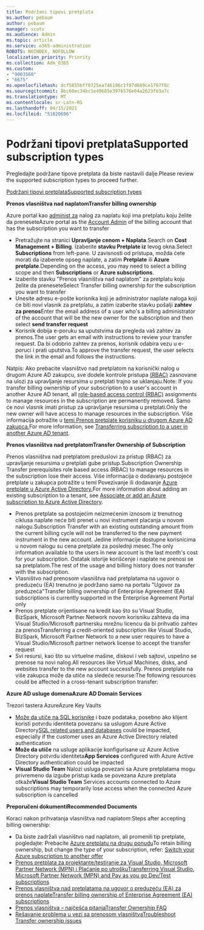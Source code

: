 ```yaml
---
title: Podržani tipovi pretplata
ms.author: pebaum
author: pebaum
manager: scotv
ms.audience: Admin
ms.topic: article
ms.service: o365-administration
ROBOTS: NOINDEX, NOFOLLOW
localization_priority: Priority
ms.collection: Adm_O365
ms.custom:
- "9003560"
- "6675"
ms.openlocfilehash: dcf5855bff8725ea746196c1f07d689ce1797f8c
ms.sourcegitcommit: 8bc60ec34bc1e40685e3976576e04a2623f63a7c
ms.translationtype: MT
ms.contentlocale: sr-Latn-RS
ms.lasthandoff: 04/15/2021
ms.locfileid: "51820696"
---
```

# <a name="supported-subscription-types"></a><span data-ttu-id="d6edc-102">Podržani tipovi pretplata</span><span class="sxs-lookup"><span data-stu-id="d6edc-102">Supported subscription types</span></span>

<span data-ttu-id="d6edc-103">Pregledajte podržane tipove pretplata da biste nastavili dalje.</span><span class="sxs-lookup"><span data-stu-id="d6edc-103">Please review the supported subscription types to proceed further.</span></span>

[<span data-ttu-id="d6edc-104">Podržani tipovi pretplata</span><span class="sxs-lookup"><span data-stu-id="d6edc-104">Supported subscription types</span></span>](https://docs.microsoft.com/azure/billing/billing-subscription-transfer?WT.mc_id=Portal-Microsoft_Azure_Support#supported-subscription-types)

<span data-ttu-id="d6edc-105">**Prenos vlasništva nad naplatom**</span><span class="sxs-lookup"><span data-stu-id="d6edc-105">**Transfer billing ownership**</span></span>

<span data-ttu-id="d6edc-106">Azure portal kao [administ za](https://ms.portal.azure.com/) nalog za naplatu koji ima pretplatu koju želite da prenesete</span><span class="sxs-lookup"><span data-stu-id="d6edc-106">Azure portal as the [Account Admin](https://ms.portal.azure.com/) of the billing account that has the subscription you want to transfer</span></span>

- <span data-ttu-id="d6edc-107">Pretražujte na stranici **Upravljanje cenom + Naplata**.</span><span class="sxs-lookup"><span data-stu-id="d6edc-107">Search on **Cost Management + Billing**.</span></span> <span data-ttu-id="d6edc-108">Izaberite **stavku Pretplate iz** levog okna.</span><span class="sxs-lookup"><span data-stu-id="d6edc-108">Select **Subscriptions** from left-pane.</span></span> <span data-ttu-id="d6edc-109">U zavisnosti od pristupa, možda ćete morati da izaberete opseg naplate, a zatim **Pretplate** ili **Azure pretplate**.</span><span class="sxs-lookup"><span data-stu-id="d6edc-109">Depending on the access, you may need to select a billing scope and then **Subscriptions** or **Azure subscriptions**.</span></span>
- <span data-ttu-id="d6edc-110">Izaberite stavku "Prenos vlasništva nad naplatom" za pretplatu koju želite da prenesete</span><span class="sxs-lookup"><span data-stu-id="d6edc-110">Select Transfer billing ownership for the subscription you want to transfer</span></span>
- <span data-ttu-id="d6edc-111">Unesite adresu e-pošte korisnika koji je administrator naplate naloga koji će biti novi vlasnik za pretplatu, a zatim izaberite stavku pošalji **zahtev za prenos**</span><span class="sxs-lookup"><span data-stu-id="d6edc-111">Enter the email address of a user who's a billing administrator of the account that will be the new owner for the subscription and then select **send transfer request**</span></span>
- <span data-ttu-id="d6edc-112">Korisnik dobija e-poruku sa uputstvima da pregleda vaš zahtev za prenos.</span><span class="sxs-lookup"><span data-stu-id="d6edc-112">The user gets an email with instructions to review your transfer request.</span></span> <span data-ttu-id="d6edc-113">Da bi odobrio zahtev za prenos, korisnik odabira vezu u e-poruci i prati uputstva.</span><span class="sxs-lookup"><span data-stu-id="d6edc-113">To approve the transfer request, the user selects the link in the email and follows the instructions.</span></span>

<span data-ttu-id="d6edc-114">Natpis: Ako prebacite vlasništvo nad pretplatom na korisnički nalog u drugom Azure AD zakupcu, sve dodele kontrole pristupa [(RBAC)](https://docs.microsoft.com/azure/role-based-access-control/overview?WT.mc_id=Portal-Microsoft_Azure_Support) zasnovane na ulozi za upravljanje resursima u pretplati trajno se uklanjaju.</span><span class="sxs-lookup"><span data-stu-id="d6edc-114">Note: If you transfer billing ownership of your subscription to a user's account in another Azure AD tenant, all [role-based access control (RBAC)](https://docs.microsoft.com/azure/role-based-access-control/overview?WT.mc_id=Portal-Microsoft_Azure_Support) assignments to manage resources in the subscription are permanently removed.</span></span> <span data-ttu-id="d6edc-115">Samo će novi vlasnik imati pristup za upravljanje resursima u pretplati.</span><span class="sxs-lookup"><span data-stu-id="d6edc-115">Only the new owner will have access to manage resources in the subscription.</span></span> <span data-ttu-id="d6edc-116">Više informacija potražite u [temi Prenos pretplate korisniku u drugom Azure AD zakupca.](https://docs.microsoft.com/azure/active-directory/managed-identities-azure-resources/known-issues?WT.mc_id=Portal-Microsoft_Azure_Support)</span><span class="sxs-lookup"><span data-stu-id="d6edc-116">For more information, see [Transferring subscription to a user in another Azure AD tenant](https://docs.microsoft.com/azure/active-directory/managed-identities-azure-resources/known-issues?WT.mc_id=Portal-Microsoft_Azure_Support).</span></span>

<span data-ttu-id="d6edc-117">**Prenos vlasništva nad pretplatom**</span><span class="sxs-lookup"><span data-stu-id="d6edc-117">**Transfer Ownership of Subscription**</span></span>

<span data-ttu-id="d6edc-118">Prenos vlasništva nad pretplatom preduslovi za pristup (RBAC) za upravljanje resursima u pretplati gube pristup.</span><span class="sxs-lookup"><span data-stu-id="d6edc-118">Subscription Ownership Transfer prerequisites role based access (RBAC) to manage resources in the subscription lose their access.</span></span> <span data-ttu-id="d6edc-119">Više informacija o dodavanju postojeće pretplate u zakupca potražite u temi Povezivanje ili dodavanje [Azure pretplate u Azure Active Directory.](https://docs.microsoft.com/azure/active-directory/fundamentals/active-directory-how-subscriptions-associated-directory?WT.mc_id=Portal-Microsoft_Azure_Support)</span><span class="sxs-lookup"><span data-stu-id="d6edc-119">For more information about adding an existing subscription to a tenant, see [Associate or add an Azure subscription to Azure Active Directory](https://docs.microsoft.com/azure/active-directory/fundamentals/active-directory-how-subscriptions-associated-directory?WT.mc_id=Portal-Microsoft_Azure_Support).</span></span>

- <span data-ttu-id="d6edc-120">Prenos pretplate sa postojećim neizmećenim iznosom iz trenutnog ciklusa naplate neće biti prenet u novi instrument plaćanja u novom nalogu.</span><span class="sxs-lookup"><span data-stu-id="d6edc-120">Subscription Transfer with an existing outstanding amount from the current billing cycle will not be transferred to the new payment instrument in the new account.</span></span> <span data-ttu-id="d6edc-121">Jedine informacije dostupne korisnicima u novom nalogu su cena pretplate za poslednji mesec.</span><span class="sxs-lookup"><span data-stu-id="d6edc-121">The only information available to the users in new account is the last month's cost for your subscription.</span></span> <span data-ttu-id="d6edc-122">Ostatak istorije korišćenje i naplate ne prenosi se sa pretplatom.</span><span class="sxs-lookup"><span data-stu-id="d6edc-122">The rest of the usage and billing history does not transfer with the subscription.</span></span>
- <span data-ttu-id="d6edc-123">Vlasništvo nad prenosom vlasništva nad pretplatama na ugovor o preduzeću (EA) trenutno je podržano samo na portalu "Ugovor za preduzeća"</span><span class="sxs-lookup"><span data-stu-id="d6edc-123">Transfer billing ownership of Enterprise Agreement (EA) subscriptions is currently supported in the Enterprise Agreement Portal only</span></span>
- <span data-ttu-id="d6edc-124">Prenos pretplate orijentisane na kredit kao što su Visual Studio, BizSpark, Microsoft Partner Network novom korisniku zahteva da ima Visual Studio/Microsoft partnersku mrežnu licencu da bi prihvatio zahtev za prenos</span><span class="sxs-lookup"><span data-stu-id="d6edc-124">Transferring a credit-oriented subscription like Visual Studio, BizSpark, Microsoft Partner Network to a new user requires to have a Visual Studio/Microsoft partner network license to accept the transfer request</span></span>
- <span data-ttu-id="d6edc-125">Svi resursi, kao što su virtuelne mašine, diskovi i veb sajtovi, uspešno se prenose na novi nalog.</span><span class="sxs-lookup"><span data-stu-id="d6edc-125">All resources like Virtual Machines, disks, and websites transfer to the new account successfully.</span></span> <span data-ttu-id="d6edc-126">Prenos pretplate na više zakupca može da utiče na sledeće resurse:</span><span class="sxs-lookup"><span data-stu-id="d6edc-126">The following resources could be affected in a cross-tenant subscription transfer:</span></span>

<span data-ttu-id="d6edc-127">**Azure AD usluge domena**</span><span class="sxs-lookup"><span data-stu-id="d6edc-127">**Azure AD Domain Services**</span></span>

<span data-ttu-id="d6edc-128">Trezori tastera Azure</span><span class="sxs-lookup"><span data-stu-id="d6edc-128">Azure Key Vaults</span></span>

- <span data-ttu-id="d6edc-129">[Može da utiče na SQL korisnike](https://docs.microsoft.com/azure/sql-database/sql-database-aad-authentication-configure?WT.mc_id=Portal-Microsoft_Azure_Support) i baze podataka, posebno ako klijent koristi potvrdu identiteta povezanu sa uslugom Azure Active Directory</span><span class="sxs-lookup"><span data-stu-id="d6edc-129">[SQL related users and databases](https://docs.microsoft.com/azure/sql-database/sql-database-aad-authentication-configure?WT.mc_id=Portal-Microsoft_Azure_Support) could be impacted, especially if the customer uses an Azure Active Directory related authentication</span></span>
- <span data-ttu-id="d6edc-130">**Može da utiče** na usluge aplikacije konfigurisane uz Azure Active Directory potvrdu identiteta</span><span class="sxs-lookup"><span data-stu-id="d6edc-130">**App Services** configured with Azure Active Directory authentication could be impacted</span></span>
- <span data-ttu-id="d6edc-131">**Visual Studio Team** Nalozi usluga povezani sa Azure pretplatama mogu privremeno da izgube pristup kada se povezana Azure pretplata otkaže</span><span class="sxs-lookup"><span data-stu-id="d6edc-131">**Visual Studio Team** Services accounts connected to Azure subscriptions may temporarily lose access when the connected Azure subscription is cancelled</span></span>

<span data-ttu-id="d6edc-132">**Preporučeni dokumenti**</span><span class="sxs-lookup"><span data-stu-id="d6edc-132">**Recommended Documents**</span></span>

<span data-ttu-id="d6edc-133">Koraci nakon prihvatanja vlasništva nad naplatom:</span><span class="sxs-lookup"><span data-stu-id="d6edc-133">Steps after accepting billing ownership:</span></span>

- <span data-ttu-id="d6edc-134">Da biste zadržali vlasništvo nad naplatom, ali promenili tip pretplate, pogledajte: Prebacite [Azure pretplatu na drugu ponudu](https://docs.microsoft.com/azure/billing/billing-how-to-switch-azure-offer?WT.mc_id=Portal-Microsoft_Azure_Support)</span><span class="sxs-lookup"><span data-stu-id="d6edc-134">To retain billing ownership, but change the type of your subscription, refer: [Switch your Azure subscription to another offer](https://docs.microsoft.com/azure/billing/billing-how-to-switch-azure-offer?WT.mc_id=Portal-Microsoft_Azure_Support)</span></span>
- [<span data-ttu-id="d6edc-135">Prenos pretplata za projektante/testiranje za Visual Studio, Microsoft Partner Network (MPN) i Plaćanje po utrošku</span><span class="sxs-lookup"><span data-stu-id="d6edc-135">Transferring Visual Studio, Microsoft Partner Network (MPN) and Pay as you go Dev/Test subscriptions</span></span>](https://docs.microsoft.com/azure/billing/billing-subscription-transfer?WT.mc_id=Portal-Microsoft_Azure_Support#transferring-visual-studio-microsoft-partner-network-mpn-and-pay-as-you-go-devtest-subscriptions)
- [<span data-ttu-id="d6edc-136">Prenos vlasništva nad pretplatama na ugovor o preduzeću (EA) za prenos naplate</span><span class="sxs-lookup"><span data-stu-id="d6edc-136">Transfer billing ownership of Enterprise Agreement (EA) subscriptions</span></span>](https://docs.microsoft.com/azure/billing/billing-subscription-transfer?WT.mc_id=Portal-Microsoft_Azure_Support#transfer-billing-ownership-of-enterprise-agreement-ea-subscriptions)
- [<span data-ttu-id="d6edc-137">Prenos vlasništva – najčešća pitanja</span><span class="sxs-lookup"><span data-stu-id="d6edc-137">Transfer Ownership FAQ</span></span>](https://docs.microsoft.com/azure/billing/billing-subscription-transfer?WT.mc_id=Portal-Microsoft_Azure_Support#frequently-asked-questions-faq-for-senders)
- [<span data-ttu-id="d6edc-138">Rešavanje problema u vezi sa prenosom vlasništva</span><span class="sxs-lookup"><span data-stu-id="d6edc-138">Troubleshoot Transfer ownership issues</span></span>](https://docs.microsoft.com/azure/billing/billing-subscription-transfer?WT.mc_id=Portal-Microsoft_Azure_Support#troubleshooting)